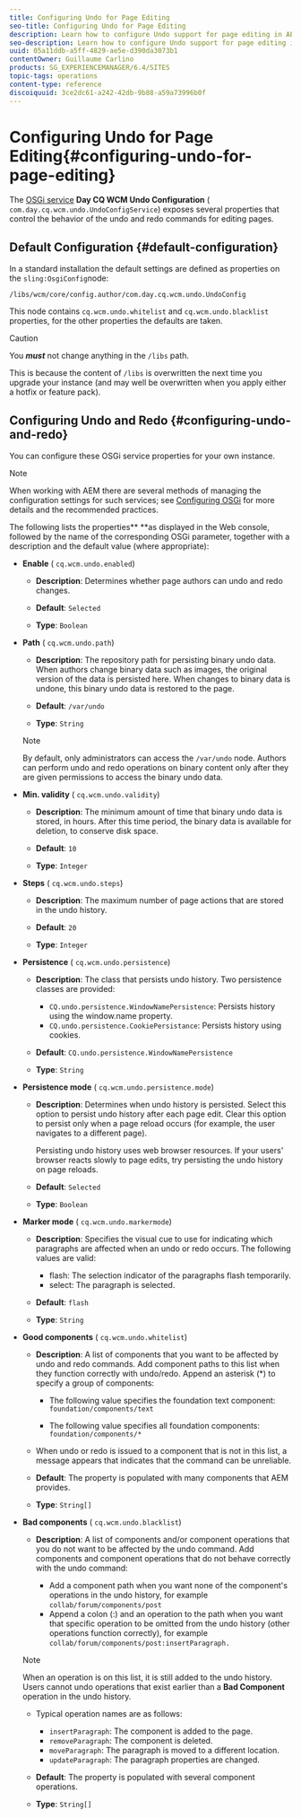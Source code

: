 ```yaml
---
title: Configuring Undo for Page Editing
seo-title: Configuring Undo for Page Editing
description: Learn how to configure Undo support for page editing in AEM.
seo-description: Learn how to configure Undo support for page editing in AEM.
uuid: 05a11ddb-a5ff-4829-ae5e-d390da3073b1
contentOwner: Guillaume Carlino
products: SG_EXPERIENCEMANAGER/6.4/SITES
topic-tags: operations
content-type: reference
discoiquuid: 3ce2dc61-a242-42db-9b88-a59a73996b0f
---
```


# Configuring Undo for Page Editing{#configuring-undo-for-page-editing}

The [OSGi service](../../../sites/deploying/using/configuring-osgi.md) **Day CQ WCM Undo Configuration** ( `com.day.cq.wcm.undo.UndoConfigService`) exposes several properties that control the behavior of the undo and redo commands for editing pages.

## Default Configuration {#default-configuration}

In a standard installation the default settings are defined as properties on the `sling:OsgiConfig`node:

`/libs/wcm/core/config.author/com.day.cq.wcm.undo.UndoConfig`

This node contains `cq.wcm.undo.whitelist` and `cq.wcm.undo.blacklist` properties, for the other properties the defaults are taken.

>[!CAUTION]
>
>You ***must*** not change anything in the `/libs` path.
>
>This is because the content of `/libs` is overwritten the next time you upgrade your instance (and may well be overwritten when you apply either a hotfix or feature pack).

## Configuring Undo and Redo {#configuring-undo-and-redo}

You can configure these OSGi service properties for your own instance.

>[!NOTE]
>
>When working with AEM there are several methods of managing the configuration settings for such services; see [Configuring OSGi](../../../sites/deploying/using/configuring-osgi.md) for more details and the recommended practices.

The following lists the properties** **as displayed in the Web console, followed by the name of the corresponding OSGi parameter, together with a description and the default value (where appropriate):

* **Enable** 
  ( `cq.wcm.undo.enabled`)

    * **Description**: Determines whether page authors can undo and redo changes.
    * **Default**: `Selected`
    
    * **Type**: `Boolean`

* **Path** 
  ( `cq.wcm.undo.path`)

    * **Description**: The repository path for persisting binary undo data. When authors change binary data such as images, the original version of the data is persisted here. When changes to binary data is undone, this binary undo data is restored to the page.
    * **Default**: `/var/undo`
    
    * **Type**: `String`

  >[!NOTE]
  >
  >By default, only administrators can access the `/var/undo` node. Authors can perform undo and redo operations on binary content only after they are given permissions to access the binary undo data.

* **Min. validity** 
  ( `cq.wcm.undo.validity`)

    * **Description**: The minimum amount of time that binary undo data is stored, in hours. After this time period, the binary data is available for deletion, to conserve disk space.  
    
    * **Default**: `10`
    
    * **Type**: `Integer`

* **Steps** 
  ( `cq.wcm.undo.steps`)

    * **Description**: The maximum number of page actions that are stored in the undo history.
    * **Default**: `20`
    
    * **Type**: `Integer`

* **Persistence** 
  ( `cq.wcm.undo.persistence`)

    * **Description**: The class that persists undo history. Two persistence classes are provided:

        * `CQ.undo.persistence.WindowNamePersistence`: Persists history using the window.name property.
        * `CQ.undo.persistence.CookiePersistance`: Persists history using cookies.

    * **Default**: `CQ.undo.persistence.WindowNamePersistence`
    
    * **Type**: `String`

* **Persistence mode** 
  ( `cq.wcm.undo.persistence.mode`)

    * **Description**: Determines when undo history is persisted. Select this option to persist undo history after each page edit. Clear this option to persist only when a page reload occurs (for example, the user navigates to a different page).  
  
      Persisting undo history uses web browser resources. If your users' browser reacts slowly to page edits, try persisting the undo history on page reloads.
    
    * **Default**: `Selected`
    
    * **Type**: `Boolean`

* **Marker mode** 
  ( `cq.wcm.undo.markermode`)

    * **Description**: Specifies the visual cue to use for indicating which paragraphs are affected when an undo or redo occurs. The following values are valid:

        * flash: The selection indicator of the paragraphs flash temporarily.
        * select: The paragraph is selected.

    * **Default**: `flash`
    
    * **Type**: `String`

* **Good components** 
  ( `cq.wcm.undo.whitelist`)

    * **Description**: A list of components that you want to be affected by undo and redo commands. Add component paths to this list when they function correctly with undo/redo. Append an asterisk (&#42;) to specify a group of components:

        * The following value specifies the foundation text component:  
          `foundation/components/text`
        
        * The following value specifies all foundation components:  
          `foundation/components/*`

    * When undo or redo is issued to a component that is not in this list, a message appears that indicates that the command can be unreliable.

    * **Default**: The property is populated with many components that AEM provides.
    * **Type**: `String[]`

* **Bad components** 
  ( `cq.wcm.undo.blacklist`)

    * **Description**: A list of components and/or component operations that you do not want to be affected by the undo command. Add components and component operations that do not behave correctly with the undo command:

        * Add a component path when you want none of the component's operations in the undo history, for example `collab/forum/components/post`
        * Append a colon (:) and an operation to the path when you want that specific operation to be omitted from the undo history (other operations function correctly), for example `collab/forum/components/post:insertParagraph.`

  >[!NOTE]
  >
  >When an operation is on this list, it is still added to the undo history. Users cannot undo operations that exist earlier than a **Bad Component** operation in the undo history.

    * Typical operation names are as follows:

        * `insertParagraph`: The component is added to the page.
        * `removeParagraph`: The component is deleted.
        * `moveParagraph`: The paragraph is moved to a different location.
        * `updateParagraph`: The paragraph properties are changed.

    * **Default**: The property is populated with several component operations.
    * **Type**: `String[]`

